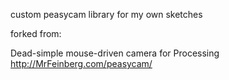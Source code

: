 custom peasycam library for my own sketches

forked from:

Dead-simple mouse-driven camera for Processing http://MrFeinberg.com/peasycam/